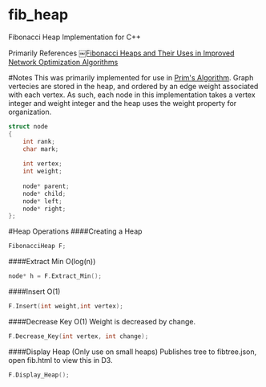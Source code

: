 fib_heap
========

Fibonacci Heap Implementation for C++

Primarily References [￼Fibonacci Heaps and Their Uses in Improved Network Optimization Algorithms](http://www.cl.cam.ac.uk/~sos22/supervise/dsaa/fib_heaps.pdf)

#Notes
This was primarily implemented for use in [Prim's Algorithm](http://en.wikipedia.org/wiki/Prim's_algorithm). Graph vertecies are stored in the heap, and ordered by an edge weight associated with each vertex. As such, each node in this implementation takes a vertex integer and weight integer and the heap uses the weight property for organization. 

```c++
struct node
{
    int rank;
    char mark;
    
    int vertex;
    int weight;
    
    node* parent;
    node* child;
    node* left;
    node* right;
};
```

#Heap Operations
####Creating a Heap

```c++
FibonacciHeap F;
```
####Extract Min O(log(n))
```c++
node* h = F.Extract_Min();
```
####Insert O(1)
```c++
F.Insert(int weight,int vertex);
```
####Decrease Key O(1)
Weight is decreased by change. 
```c++
F.Decrease_Key(int vertex, int change); 
```
####Display Heap (Only use on small heaps)
Publishes tree to fibtree.json, open fib.html to view this in D3.
```c++
F.Display_Heap();
```

